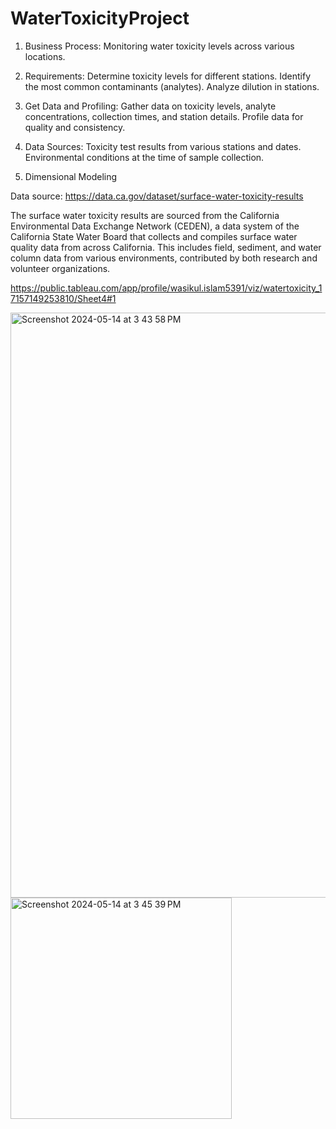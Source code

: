 # WaterToxicityProject
1) Business Process: Monitoring water toxicity levels across various locations.

2) Requirements: Determine toxicity levels for different stations. Identify the most common contaminants (analytes). Analyze dilution in stations.

3) Get Data and Profiling: Gather data on toxicity levels, analyte concentrations, collection times, and station details. Profile data for quality and consistency.

4) Data Sources: Toxicity test results from various stations and dates. Environmental conditions at the time of sample collection.

5) Dimensional Modeling

Data source:
https://data.ca.gov/dataset/surface-water-toxicity-results

The surface water toxicity results are sourced from the California Environmental Data Exchange Network (CEDEN), a data system of the California State Water Board that collects and compiles surface water quality data from across California. This includes field, sediment, and water column data from various environments, contributed by both research and volunteer organizations.

https://public.tableau.com/app/profile/wasikul.islam5391/viz/watertoxicity_17157149253810/Sheet4#1

<img width="936" alt="Screenshot 2024-05-14 at 3 43 58 PM" src="https://github.com/WasikulIslam1/WaterToxicityProject/assets/159500419/c2da886b-0deb-48f3-8fd0-0e55a7216a39">

<img width="354" alt="Screenshot 2024-05-14 at 3 45 39 PM" src="https://github.com/WasikulIslam1/WaterToxicityProject/assets/159500419/2b568b41-33cd-4807-ac26-4b6365fdf0a9">
